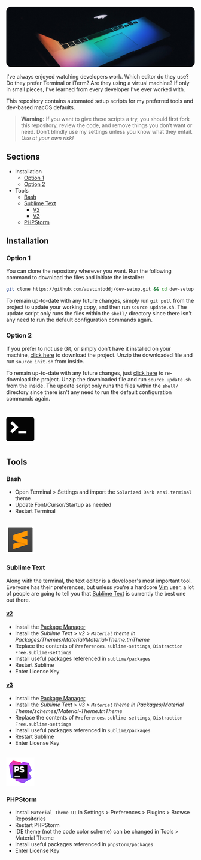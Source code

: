 <p align="center">
    <img src="https://raw.githubusercontent.com/austintoddj/dev-setup/master/resources/header.jpg">
</p>

I've always enjoyed watching developers work. Which editor do they use? Do they prefer Terminal or iTerm? Are they using a virtual machine? If only in small pieces, I've learned from every developer I've ever worked with.

This repository contains automated setup scripts for my preferred tools and dev-based macOS defaults.

> **Warning:** If you want to give these scripts a try, you should first fork this repository, review the code, and remove things you don’t want or need. Don’t blindly use my settings unless you know what they entail. *Use at your own risk!*

## Sections

* Installation
    * [Option 1](#option-1)
    * [Option 2](#option-2)
* Tools
    * [Bash](#bash)
    * [Sublime Text](#sublime-text)
        * [V2](#v2)
        * [V3](#v3)
    * [PHPStorm](#phpstorm)

## Installation

### Option 1

You can clone the repository wherever you want. Run the following command to download the files and initiate the installer:

```sh
git clone https://github.com/austintoddj/dev-setup.git && cd dev-setup && source init.sh
```

To remain up-to-date with any future changes, simply run `git pull` from the project to update your working copy, and then run `source update.sh`. The update script only runs the files within the `shell/` directory since there isn't any need to run the default configuration commands again.

### Option 2

If you prefer to not use Git, or simply don't have it installed on your machine, [click here](https://github.com/austintoddj/dev-setup/archive/master.zip) to download the project. Unzip the downloaded file and run `source init.sh` from inside.

To remain up-to-date with any future changes, just [click here](https://github.com/austintoddj/dev-setup/archive/master.zip) to re-download the project. Unzip the downloaded file and run `source update.sh` from the inside. The update script only runs the files within the `shell/` directory since there isn't any need to run the default configuration commands again.

<br/>
<img src="https://raw.githubusercontent.com/austintoddj/dev-setup/master/resources/terminal.png" width=>

## Tools

### Bash

- Open Terminal > Settings and import the `Solarized Dark ansi.terminal` theme
- Update Font/Cursor/Startup as needed
- Restart Terminal

<br/>
<img src="https://raw.githubusercontent.com/austintoddj/dev-setup/master/resources/sublimetext.png">

### Sublime Text

Along with the terminal, the text editor is a developer's most important tool. Everyone has their preferences, but unless you're a hardcore [Vim](http://en.wikipedia.org/wiki/Vim) user, a lot of people are going to tell you that [Sublime Text](http://www.sublimetext.com/) is currently the best one out there.

#### [v2](https://www.sublimetext.com/2)

- Install the [Package Manager](https://packagecontrol.io/installation)
- Install the *Sublime Text > v2 > `Material` theme in Packages/Themes/Material/Material-Theme.tmTheme*
- Replace the contents of `Preferences.sublime-settings`, `Distraction Free.sublime-settings`
- Install useful packages referenced in `sublime/packages`
- Restart Sublime
- Enter License Key

#### [v3](https://www.sublimetext.com/3)

- Install the [Package Manager](https://packagecontrol.io/installation)
- Install the *Sublime Text > v3 > `Material` theme in Packages/Material Theme/schemes/Material-Theme.tmTheme*
- Replace the contents of `Preferences.sublime-settings`, `Distraction Free.sublime-settings`
- Install useful packages referenced in `sublime/packages`
- Restart Sublime
- Enter License Key

<br/>
<img src="https://raw.githubusercontent.com/austintoddj/dev-setup/master/resources/phpstorm.png">

### PHPStorm

- Install `Material Theme UI` in Settings > Preferences > Plugins > Browse Repositories
- Restart PHPStorm
- IDE theme (not the code color scheme) can be changed in Tools > Material Theme
- Install useful packages referenced in `phpstorm/packages`
- Enter License Key
